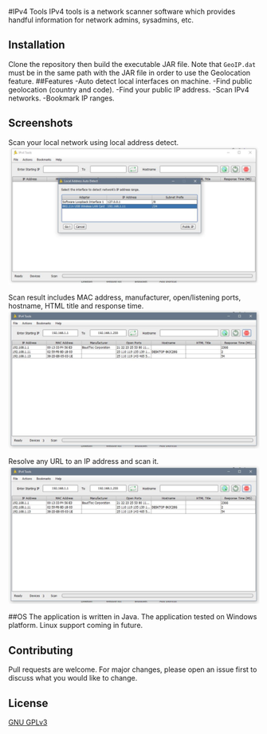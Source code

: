 #IPv4 Tools
IPv4 tools is a network scanner software which provides handful information for network admins, sysadmins, etc.
## Installation
Clone the repository then build the executable JAR file.
Note that ```GeoIP.dat``` must be in the same path with the JAR file in order to use the Geolocation feature.
##Features
-Auto detect local interfaces on machine.
-Find public geolocation (country and code).
-Find your public IP address.
-Scan IPv4 networks.
-Bookmark IP ranges. 
## Screenshots
Scan your local network using local address detect. 
![Preview1](./screenshots/local%20add.JPG)

Scan result includes MAC address, manufacturer, open/listening ports, hostname, HTML title and response time.
![Preview1](./screenshots/local%20res.JPG)

Resolve any URL to an IP address and scan it.
![Preview1](./screenshots/local%20res.JPG)

##OS
The application is written in Java. The application tested on Windows platform.
Linux support coming in future.

## Contributing
Pull requests are welcome. For major changes, please open an issue first to discuss what you would like to change.

## License
[GNU GPLv3](https://choosealicense.com/licenses/gpl-3.0/)
